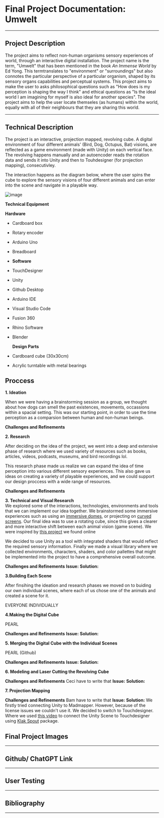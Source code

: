 # Final Project Documentation: Umwelt

---

## Project Description

The project aims to reflect non-human organisms sensory experiences of world, through an interactive digital installation. The project name is the term, "Umwelt" that has been mentioned in the book *An Immense World* by Ed Yong. This termtranslates to "environment" or "surroundings" but also connotes the particular perspective of a particular organism, shaped by its sensory organs capabilities and perceptual systems. This project aims to make the user to asks philosophical questions such as "How does is my perception is shaping the way I think" and ethical questions as "Is the ideal world I am imagining for myself is also ideal for another species". The project aims to help the user locate themseles (as humans) within the world, equally with all of their neighbours that they are sharing this world. 

---
## Technical Description

The project is an interactive, projection mapped, revolving cube. A digital environment of four different animals' (Bird, Dog, Octupus, Bat) visions, are reflected as a game environment (made with Unity) on each vertical face. The revolving happens manually and an autoencoder reads the rotation data and sends it into Unity and then to Touhdesigner (for projection mapping), consecutivley. 

The interaction happens as the diagram below, where the user spins the cube to explore the sensory visions of four different animals  and can enter into the scene and navigate in a  playable way.

![image](https://github.com/user-attachments/assets/6f8c7ca7-5303-4598-86ab-dc3d2b6b9617)

**Technical Equipment**
  
  **Hardware**
  
- Cardboard box
- Rotary encoder
- Arduino Uno
- Breadboard
- 
  **Software**

- TouchDesigner
- Unity
- Github Desktop
- Arduino IDE
- Visual Studio Code
- Fusion 360
- Rhino Software
- Blender 

  **Design Parts**
  
- Cardboard cube (30x30cm)
- Acrylic turntable with metal bearings

## Proccess

**1. Ideation**</br>

When we were having a brainstorming session as a group, we thought about how dogs can smell the past existences, movements, occassions within a spacial setting. This was our starting point, in order to use the time perception as a comparsion between human and non-human beings. 

**Challenges and Refinements**



**2. Research**</br>

After deciding on the idea of the project, we went into a deep and extensive phase of research where we used variety of resources such as books, articles, videos, podcasts, museums, and bird recordings lol. 

This research phase made us realize we can expand the idea of time perception into various different sensory experiences. This also gave us ideas on creating a variety of playable experiences, and we could support our design proccess with a wide range of resources.

**Challenges and Refinements**

**3. Technical and Visual Research**</br>
We explored some of the interactions, technologies, environments and tools that  we can implement our idea together. We brainstormed some immersive experiences such as using an [immersive domes](https://www.limelight.art/portfolio/magical-dome-the-many-faces-of-entropy), or projecting on [curved screens](https://discussions.unity.com/t/360-panorama-curved-screen/884403). Our final idea was to use a rotating cube, since this gives a clearer and more interactive shift between each animal vision (game scene). We were inspired by [this project]() we found online

We decided  to use Unity as a tool with integrated shaders that would reflect the required sensory information.
Finally we made a visual library where we collected environments, characters, shaders, and color pallettes that might be implemented into the project to have a comprehensive overall outcome.

**Challenges and Refinements**
**Issue:**
**Solution:**

**3.Building Each Scene**</br>

After finsihing the ideation and  research phases we moved on to buiding our own individual scenes, where each of us chose one of the animals and created a scene for it.

EVERYONE INDIVIDUALLY

**4.Making the Digital Cube**</br>

PEARL

**Challenges and Refinements**
**Issue:**
**Solution:**

**5. Merging the Digital Cube with the Individual Scenes**</br>

PEARL (Github) 

**Challenges and Refinements**
**Issue:**
**Solution:**

**6. Modeling and Laser Cutting the Revolving Cube**</br>

**Challenges and Refinements**
Ceci have to write that 
**Issue:**
**Solution:**

**7. Projection Mapping**</br>

**Challenges and Refinements**
Bam have to write that 
**Issue:**
**Solution:**
We firstly tried connecting Unity to Madmapper. However, because of the license issues we couldn't use it. We decided to switch to Touchdesigner. Where we used [this video](https://www.youtube.com/watch?v=iIwcqgAPVWI) to connect the Unity Scene to Touchdesigner using [Klak Spout](https://github.com/keijiro/KlakSpout) package. 

## Final Project Images 

---
## Github/ ChatGPT Link
---
## User Testing
---
## Bibliography
---
